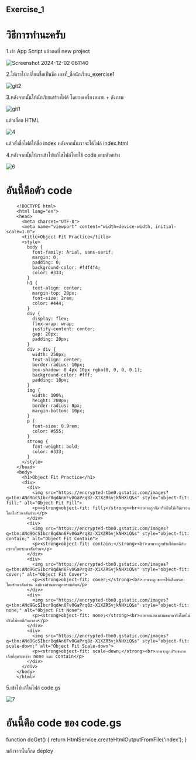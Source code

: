## Exercise_1
# วิธีการทำนะครับ
1.เข้า App Script แล้วกดที่ new project

![Screenshot 2024-12-02 061140](https://github.com/user-attachments/assets/acbb3096-3efb-4fb7-adc6-8d3a77585254)

2.ให้เราไปเปลี่ยนชื่อเป็นชื่อ เลขที่_ชื่อนักเรียน_exercise1

![git2](https://github.com/user-attachments/assets/82c72eb5-e7a4-4e34-a88d-25ea62f72c54)


3.หลังจากนั้นให้นักเรียนสร้างไฟล์ โดยกดเครื่องหมาย + ดังภาพ

![git1](https://github.com/user-attachments/assets/add3c777-ddae-4fbe-bf2c-8128ce672de8)


แล้วเลื่อก HTML 

![4](https://github.com/user-attachments/assets/b174af28-59d6-45e6-9fc1-0fb22edbc9d4)

แล้วตั้งชื่อไฟล์ให้ชื่อ index
หลังจากนั้นเราจะได้ไฟล์ index.html

4.หลังจากนั้นให้เราเข้าไปแก้ไขไฟล์โดยใช้ code ตามตัวอย่าง

![6](https://github.com/user-attachments/assets/dc922b1b-f902-40f5-8c75-af828bc5b43e)

# อันนี้คือตัว code
  
        <!DOCTYPE html>
        <html lang="en">
        <head>
          <meta charset="UTF-8">
          <meta name="viewport" content="width=device-width, initial-scale=1.0">
          <title>Object Fit Practice</title>
          <style>
            body {
              font-family: Arial, sans-serif;
              margin: 0;
              padding: 0;
              background-color: #f4f4f4;
              color: #333;
            }
            h1 {
              text-align: center;
              margin-top: 20px;
              font-size: 2rem;
              color: #444;
            }
            div {
              display: flex;
              flex-wrap: wrap;
              justify-content: center;
              gap: 20px;
              padding: 20px;
            }
            div > div {
              width: 250px;
              text-align: center;
              border-radius: 10px;
              box-shadow: 0 4px 10px rgba(0, 0, 0, 0.1);
              background-color: #fff;
              padding: 10px;
            }
            img {
              width: 100%;
              height: 200px;
              border-radius: 8px;
              margin-bottom: 10px;
            }
            p {
              font-size: 0.9rem;
              color: #555;
            }
            strong {
              font-weight: bold;
              color: #333;
            }
          </style>
        </head>
        <body>
          <h1>Object Fit Practice</h1>
          <div>
            <div>
              <img src="https://encrypted-tbn0.gstatic.com/images?q=tbn:ANd9GcSIbcr8qdAn6Fv0GaPrq8z-X1XZR5vjkNHXiQ&s" style="object-fit: fill;" alt="Object Fit Fill">
              <p><strong>object-fit: fill;</strong><br>ภาพจะถูกยืดหรือบีบให้เต็มกรอบโดยไม่รักษาสัดส่วน</p>
            </div>
            <div>
              <img src="https://encrypted-tbn0.gstatic.com/images?q=tbn:ANd9GcSIbcr8qdAn6Fv0GaPrq8z-X1XZR5vjkNHXiQ&s" style="object-fit: contain;" alt="Object Fit Contain">
              <p><strong>object-fit: contain;</strong><br>ภาพจะถูกปรับให้พอดีกับกรอบโดยรักษาสัดส่วน</p>
            </div>
            <div>
              <img src="https://encrypted-tbn0.gstatic.com/images?q=tbn:ANd9GcSIbcr8qdAn6Fv0GaPrq8z-X1XZR5vjkNHXiQ&s" style="object-fit: cover;" alt="Object Fit Cover">
              <p><strong>object-fit: cover;</strong><br>ภาพจะถูกขยายให้เต็มกรอบโดยรักษาสัดส่วน แต่บางส่วนอาจถูกครอบตัด</p>
            </div>
            <div>
              <img src="https://encrypted-tbn0.gstatic.com/images?q=tbn:ANd9GcSIbcr8qdAn6Fv0GaPrq8z-X1XZR5vjkNHXiQ&s" style="object-fit: none;" alt="Object Fit None">
              <p><strong>object-fit: none;</strong><br>ภาพจะแสดงตามขนาดจริงโดยไม่ปรับให้พอดีกับกรอบ</p>
            </div>
            <div>
              <img src="https://encrypted-tbn0.gstatic.com/images?q=tbn:ANd9GcSIbcr8qdAn6Fv0GaPrq8z-X1XZR5vjkNHXiQ&s" style="object-fit: scale-down;" alt="Object Fit Scale-down">
              <p><strong>object-fit: scale-down;</strong><br>ภาพจะถูกปรับขนาดเล็กที่สุดระหว่าง none และ contain</p>
            </div>
          </div>
        </body>
        </html>
5.เข้าไปแก้ในไฟล์ code.gs

![7](https://github.com/user-attachments/assets/43913c94-ee6a-40cc-980d-758442e2fe32)

# อันนี้คือ code ของ code.gs

function doGet() {
    return HtmlService.createHtmlOutputFromFile('index');
}

หลังจากนั้นก็กด deploy
